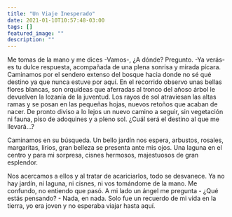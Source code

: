```yaml
---
title: "Un Viaje Inesperado"
date: 2021-01-10T10:57:48-03:00
tags: []
featured_image: ""
description: ""
---
```

Me tomas de la mano y me dices -Vamos-, ¿A dónde? Pregunto. -Ya verás- es tu dulce respuesta, acompañada de una plena sonrisa y mirada pícara. Caminamos por el sendero extenso del bosque hacia donde no sé qué destino ya que nunca estuve por aquí. En el recorrido observo unas bellas flores blancas, son orquídeas que aferradas al tronco del añoso árbol le devuelven la lozanía de la juventud. Los rayos de sol atraviesan las altas ramas y se posan en las pequeñas hojas, nuevos retoños que acaban de nacer. De pronto diviso a lo lejos un nuevo camino a seguir, sin vegetación ni fauna, piso de adoquines y a pleno sol. ¿Cuál será el destino al que me llevará…?

Caminamos en su búsqueda. Un bello jardín nos espera, arbustos, rosales, margaritas, lirios, gran belleza se presenta ante mis ojos. Una laguna en el centro y para mi sorpresa, cisnes hermosos, majestuosos de gran esplendor.

Nos acercamos a ellos y al tratar de acariciarlos, todo se desvanece. Ya no hay jardín, ni laguna, ni cisnes, ni vos tomándome de la mano. Me confundo, no entiendo que pasó. A mi lado un ángel me pregunta - ¿Qué estás pensando? - Nada, en nada. Solo fue un recuerdo de mi vida en la tierra, yo era joven y no esperaba viajar hasta aquí.